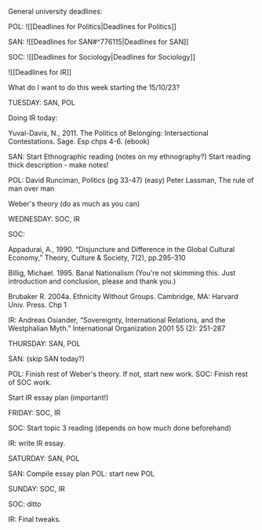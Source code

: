 General university deadlines:

POL:
![[Deadlines for Politics|Deadlines for Politics]]

SAN:
![[Deadlines for SAN#^776115|Deadlines for SAN]]


SOC:
![[Deadlines for Sociology|Deadlines for Sociology]]

![[Deadlines for IR]]

What do I want to do this week starting the 15/10/23?

TUESDAY: SAN, POL

Doing IR today:

Yuval-Davis, N., 2011. The Politics of Belonging: Intersectional Contestations. Sage.
Esp chps 4-6. (ebook)

SAN: Start Ethnographic reading (notes on my ethnography?)
Start reading thick description - make notes!

POL: 
David Runciman, Politics (pg 33-47) (easy)
Peter Lassman, The rule of man over man

Weber's theory (do as much as you can)

WEDNESDAY: SOC, IR

SOC:

Appadurai, A., 1990. “Disjuncture and Difference in the Global Cultural Economy,”
Theory, Culture & Society, 7(2), pp.295-310

Billig, Michael. 1995. Banal Nationalism (You're not skimming this. Just introduction and conclusion, please and thank you.)

Brubaker R. 2004a. Ethnicity Without Groups. Cambridge, MA: Harvard Univ. Press.
Chp 1

IR: Andreas Osiander, “Sovereignty, International Relations, and the Westphalian Myth.” International Organization 2001 55 (2): 251-287


THURSDAY: SAN, POL

SAN: (skip SAN today?)

POL: Finish rest of Weber's theory. If not, start new work.
SOC: Finish rest of SOC work.

Start IR essay plan (important!)

FRIDAY: SOC, IR

SOC: Start topic 3 reading (depends on how much done beforehand)

IR: write IR essay.

SATURDAY: SAN, POL

SAN: Compile essay plan
POL: start new POL

SUNDAY: SOC, IR

SOC: ditto

IR: Final tweaks.